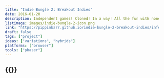 ```yaml
---
title: "Indie Bungle 2: Breakout Indies"
date: 2016-01-20
description: Independent games! Cloned! In a way! All the fun with none of the features! Hot topics! 'Sex'! 'Death'! 'Art'! 'Alternate Dimensions'! 'Golf'! Bricks! Balls! Paddles! Breakout!
listimage: images/indie-bungle-2-icon.png
link: "https://pippinbarr.github.io/indie-bungle-2-breakout-indies/info/"
draft: false
tags: ["project"]
ideas: ["variations", "hybrids"]
platforms: ["browser"]
tools: ["phaser"]
---
```


## {{<param title >}}
